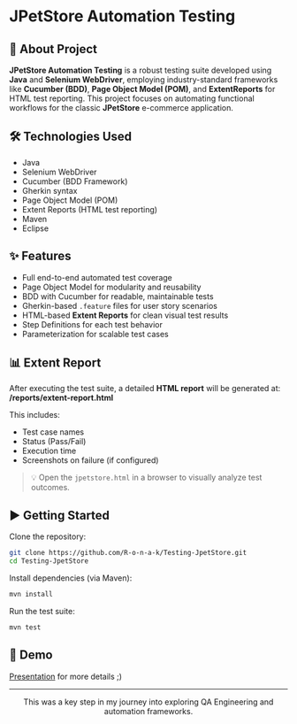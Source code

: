 # JPetStore Automation Testing


## 🚀 About Project

**JPetStore Automation Testing** is a robust testing suite developed using **Java** and **Selenium WebDriver**, employing industry-standard frameworks like **Cucumber (BDD)**, **Page Object Model (POM)**, and **ExtentReports** for HTML test reporting. This project focuses on automating functional workflows for the classic **JPetStore** e-commerce application.

## 🛠️ Technologies Used

- Java  
- Selenium WebDriver  
- Cucumber (BDD Framework)  
- Gherkin syntax  
- Page Object Model (POM)  
- Extent Reports (HTML test reporting)  
- Maven  
- Eclipse

## ✨ Features

- Full end-to-end automated test coverage
- Page Object Model for modularity and reusability
- BDD with Cucumber for readable, maintainable tests
- Gherkin-based `.feature` files for user story scenarios
- HTML-based **Extent Reports** for clean visual test results
- Step Definitions for each test behavior
- Parameterization for scalable test cases

## 📊 Extent Report

After executing the test suite, a detailed **HTML report** will be generated at: **/reports/extent-report.html**

This includes:
- Test case names
- Status (Pass/Fail)
- Execution time
- Screenshots on failure (if configured)

> 💡 Open the `jpetstore.html` in a browser to visually analyze test outcomes.

## ▶️ Getting Started

Clone the repository:
```bash
git clone https://github.com/R-o-n-a-k/Testing-JpetStore.git
cd Testing-JpetStore
```

Install dependencies (via Maven):
```bash
mvn install
```

Run the test suite:
```bash
mvn test
```

## 🎥 Demo
[Presentation](https://www.canva.com/design/DAFPHVcoTAo/PJwPjt-AF-KoUgz2G4LC_g/view?utm_content=DAFPHVcoTAo&utm_campaign=designshare&utm_medium=link2&utm_source=uniquelinks&utlId=hb5121b4840) for more details ;)

<hr>
<p align="center"> This was a key step in my journey into exploring QA Engineering and automation frameworks.</p>
